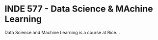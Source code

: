 # INDE 577 - Data Science & MAchine Learning

Data Science and Machine Learning is a course at Rice...